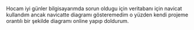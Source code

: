 Hocam iyi günler bilgisayarımda sorun oldugu için veritabanı için navicat kullandım ancak navicatte diagramı gösteremedim o yüzden kendi projeme orantılı bir şekilde diagramı online yapıp doldurum.
